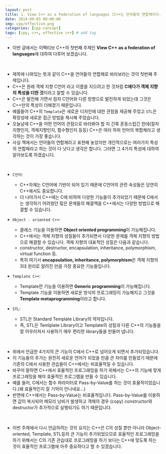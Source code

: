 ```yaml
---
layout: post
title: 1. View C++ as a federation of languages (C++는 언어들의 연합체이다.)
date: 2019-09-03 00:00:00
img: cpp/effective.png
categories: [cpp-concept] 
tags: [cpp, c++, effective c++] # add tag
---
```


- 이번 글에서는 이펙티브 C++의 첫번째 주제인 **View C++ as a federation of languages**에 대하여 다루어 보겠습니다.

<br>

- 제목에 나와있는 뜻과 같이 C++을 언어들의 연합체로 바라보라는 것이 첫번째 주제입니다.
- C++은 원래 객체 지향 C언어 라고 이름을 지으려고 한 것처럼 **C에다가 객체 지향의 특성을 더한 것**이라고 말할 수 있습니다.
- C++은 발전해 가면서 점차 C언어와 다른 방향으로 발전하게 되었는데 그것은 C++만의 특성이 더해졌기 때문입니다.
- 예를들어 C++의 `Template`은 새로운 디자인에 대한 관점을 제공해 주었고 `STL`은 확장성에 새로운 접근 방법을 제시해 주었습니다.
- 오늘날에 C++을 어떤 언어의 관점으로 바라봐야 할 지 간혹 혼동스럽긴 한데(절차지향인지, 객체지향인지, 함수형인지 등등) C++은 여러 하위 언어의 복합체라고 생각하는 것이 가장 좋습니다.
- 사실 책에서는 언어들의 연합체라고 표현해 놓았지만 개인적으로는 여러가지 특성의 연합체라고 하는 것이 다 낫다고 생각은 합니다. 그러면 그 4가지 특성에 대하여 알아보도록 하겠습니다.

<br>

- `C언어`: 
    - C++자체는 C언어에 기반이 되어 있기 때문에 C언어의 관련 속성들은 당연히 C++에서도 중요합니다. 
    - 더 나아가서 C++에는 C에 비하여 다양한 기능들이 추가되었기 때문에 C에서는 생각하기 어려웠던 많은 문제들의 해결책을 C++에서는 다양한 방법으로 해결할 수 있습니다.

- `Object - oriented C++`:
    - 클래스 기능을 이용하면 **Object oriented programming**이 가능해집니다.
    - C++에서는 객체 지향의 성질들이 추가되면서 다양한 문제를 객체 지향의 방법으로 해결할 수 있습니다. 객체 지향의 대표적인 성질은 다음과 같습니다.
    - constructor, destructor, encapsulation, inheritance, polymorphism, virtual function 등.
    - 특히 여기서 **encapsulation, inheritance, polymorphism**은 객체 지향의 3대 원리로 알려진 만큼 가장 중요한 기능들입니다.

- `Template C++`:
    - Template란 기능을 이용하면 **Generic programming**이 가능해집니다.
    - Template 기능을 이용하면 새로운 방식의 프로그래밍이 가능해지고 그것을  **Template metaprogramming**이라고 합니다.
- `STL`:
    - STL은 Standard Template Library의 약자입니다.
    - 즉, STL은 Temlplate Library이고 Template의 성질과 다른 C++의 기능들을 잘 어우러져서 사용하기 매우 편리한 library들을 만들어 냅니다.

<br>

- 위에서 언급한 4가지의 큰 기능이 C에서 C++로 넘어오게 되면서 추가되었습니다.
- 이 기능들의 추가는 완전히 새로운 언어가 되었을 만큼 큰 차이를 만들었기 때문에 기존의 C에서 사용한 관습들이 C++에서는 비효율적일 수 있습니다.
- 바꾸어 말하면 C++에서 효율적인 프로그래밍을 하기 위해서는 C++의 기능에 맞게 프로그래밍을 해야 효율적인 프로그램을 만들 수 있습니다.
- 예를 들어, C에서는 함수 파라미터로 Pass-by-Value를 하는 것이 효율적이었습니다.(왜 효율적인지 잘 기억이 안나네요...)
- 반면에 C++에서는 Pass-by-Value는 비효율적입니다. Pass-by-Value를 이용하면 값이 복사되어 메모리 낭비가 발생하고 객체의 경우 (copy) constructor와 destructor가 추가적으로 실행되기도 하기 때문입니다.

<br>

- 이번 주제에서 다시 언급하려는 것의 요지는 C++은 C의 성질 뿐만 아니라 Object-oriented, Template, STL등의 큰 기능이 추가되었으므로 효율적인 프로그래밍을 하기 위해서는 C의 기존 관습대로 프로그래밍을 하기 보다는 C++에 맞도록 하는 것이 효율적인 프로그램에 아주 중요하다고 할 수 있겠습니다.
